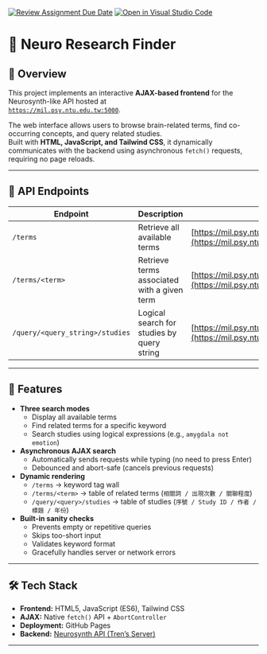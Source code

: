 [![Review Assignment Due Date](https://classroom.github.com/assets/deadline-readme-button-22041afd0340ce965d47ae6ef1cefeee28c7c493a6346c4f15d667ab976d596c.svg)](https://classroom.github.com/a/UWYuTm85)
[![Open in Visual Studio Code](https://classroom.github.com/assets/open-in-vscode-2e0aaae1b6195c2367325f4f02e2d04e9abb55f0b24a779b69b11b9e10269abc.svg)](https://classroom.github.com/online_ide?assignment_repo_id=20773481&assignment_repo_type=AssignmentRepo)

# 🧠 Neuro Research Finder

## 🚀 Overview
This project implements an interactive **AJAX-based frontend** for the Neurosynth-like API hosted at  
[`https://mil.psy.ntu.edu.tw:5000`](https://mil.psy.ntu.edu.tw:5000).

The web interface allows users to browse brain-related terms, find co-occurring concepts, and query related studies.  
Built with **HTML, JavaScript, and Tailwind CSS**, it dynamically communicates with the backend using asynchronous `fetch()` requests, requiring no page reloads.

---

## 🧩 API Endpoints

| Endpoint | Description | Example |
|-----------|-------------|----------|
| `/terms` | Retrieve all available terms | [https://mil.psy.ntu.edu.tw:5000/terms](https://mil.psy.ntu.edu.tw:5000/terms) |
| `/terms/<term>` | Retrieve terms associated with a given term | [https://mil.psy.ntu.edu.tw:5000/terms/amygdala](https://mil.psy.ntu.edu.tw:5000/terms/amygdala) |
| `/query/<query_string>/studies` | Logical search for studies by query string | [https://mil.psy.ntu.edu.tw:5000/query/amygdala%20not%20emotion/studies](https://mil.psy.ntu.edu.tw:5000/query/amygdala%20not%20emotion/studies) |

---

## 🧠 Features

- **Three search modes**
  - Display all available terms
  - Find related terms for a specific keyword
  - Search studies using logical expressions (e.g., `amygdala not emotion`)
- **Asynchronous AJAX search**
  - Automatically sends requests while typing (no need to press Enter)
  - Debounced and abort-safe (cancels previous requests)
- **Dynamic rendering**
  - `/terms` → keyword tag wall  
  - `/terms/<term>` → table of related terms (`相關詞 / 出現次數 / 關聯程度`)  
  - `/query/<query>/studies` → table of studies (`序號 / Study ID / 作者 / 標題 / 年份`)
- **Built-in sanity checks**
  - Prevents empty or repetitive queries
  - Skips too-short input
  - Validates keyword format
  - Gracefully handles server or network errors

---

## 🛠️ Tech Stack

- **Frontend:** HTML5, JavaScript (ES6), Tailwind CSS  
- **AJAX:** Native `fetch()` API + `AbortController`  
- **Deployment:** GitHub Pages  
- **Backend:** [Neurosynth API (Tren’s Server)](https://mil.psy.ntu.edu.tw:5000)

---

